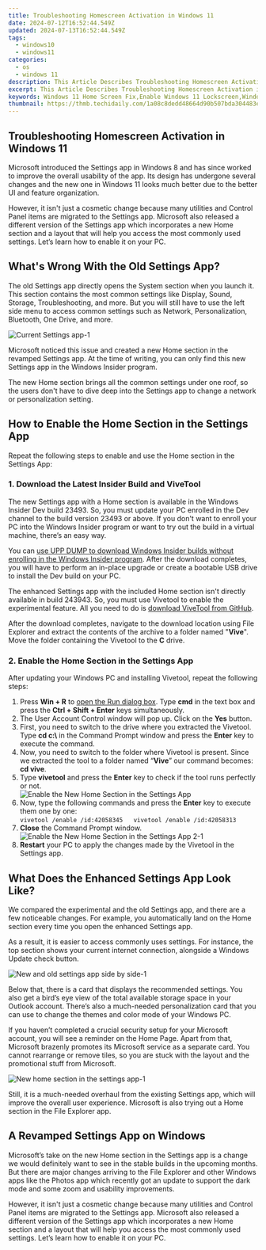```yaml
---
title: Troubleshooting Homescreen Activation in Windows 11
date: 2024-07-12T16:52:44.549Z
updated: 2024-07-13T16:52:44.549Z
tags:
  - windows10
  - windows11
categories:
  - os
  - windows 11
description: This Article Describes Troubleshooting Homescreen Activation in Windows 11
excerpt: This Article Describes Troubleshooting Homescreen Activation in Windows 11
keywords: Windows 11 Home Screen Fix,Enable Windows 11 Lockscreen,Windows 11 Startup Display,Windows 11 Homescreen Trouble,Activate Windows 11 Homescreen,Windows 11 Screen On/Off,Windows 11 Homescreen Fix Guide
thumbnail: https://thmb.techidaily.com/1a08c8dedd48664d90b507bda304483e40c9a1d2dac0696255a8394fc453f16e.jpg
---
```


## Troubleshooting Homescreen Activation in Windows 11

 Microsoft introduced the Settings app in Windows 8 and has since worked to improve the overall usability of the app. Its design has undergone several changes and the new one in Windows 11 looks much better due to the better UI and feature organization.

 However, it isn't just a cosmetic change because many utilities and Control Panel items are migrated to the Settings app. Microsoft also released a different version of the Settings app which incorporates a new Home section and a layout that will help you access the most commonly used settings. Let’s learn how to enable it on your PC.

## What's Wrong With the Old Settings App?

 The old Settings app directly opens the System section when you launch it. This section contains the most common settings like Display, Sound, Storage, Troubleshooting, and more. But you will still have to use the left side menu to access common settings such as Network, Personalization, Bluetooth, One Drive, and more.

![Current Settings app-1](https://static1.makeuseofimages.com/wordpress/wp-content/uploads/2023/07/current-settings-app-1.jpg)

 Microsoft noticed this issue and created a new Home section in the revamped Settings app. At the time of writing, you can only find this new Settings app in the Windows Insider program.

 The new Home section brings all the common settings under one roof, so the users don't have to dive deep into the Settings app to change a network or personalization setting.

## How to Enable the Home Section in the Settings App

 Repeat the following steps to enable and use the Home section in the Settings App:

### 1\. Download the Latest Insider Build and ViveTool

 The new Settings app with a Home section is available in the Windows Insider Dev build 23493\. So, you must update your PC enrolled in the Dev channel to the build version 23493 or above. If you don't want to enroll your PC into the Windows Insider program or want to try out the build in a virtual machine, there’s an easy way.

 You can [use UPP DUMP to download Windows Insider builds without enrolling in the Windows Insider program](https://www.makeuseof.com/windows-11-download-insider-iso-without-insider-program/). After the download completes, you will have to perform an in-place upgrade or create a bootable USB drive to install the Dev build on your PC.

 The enhanced Settings app with the included Home section isn't directly available in build 243943\. So, you must use Vivetool to enable the experimental feature. All you need to do is [download ViveTool from GitHub](https://github.com/thebookisclosed/ViVe/releases).

 After the download completes, navigate to the download location using File Explorer and extract the contents of the archive to a folder named "**Vive**". Move the folder containing the Vivetool to the **C** drive.

### 2\. Enable the Home Section in the Settings App

 After updating your Windows PC and installing Vivetool, repeat the following steps:

1. Press **Win + R** to [open the Run dialog box](https://www.makeuseof.com/windows-open-run-command-dialog-box/). Type **cmd** in the text box and press the **Ctrl + Shift + Enter** keys simultaneously.
2. The User Account Control window will pop up. Click on the **Yes** button.
3. First, you need to switch to the drive where you extracted the Vivetool. Type **cd c:\\** in the Command Prompt window and press the **Enter** key to execute the command.
4. Now, you need to switch to the folder where Vivetool is present. Since we extracted the tool to a folder named “**Vive**” our command becomes: **cd vive**.
5. Type **vivetool** and press the **Enter** key to check if the tool runs perfectly or not.  
![Enable the New Home Section in the Settings App](https://static1.makeuseofimages.com/wordpress/wp-content/uploads/2023/07/enable-the-new-home-section-in-the-settings-app.jpg)
6. Now, type the following commands and press the **Enter** key to execute them one by one:  
`vivetool /enable /id:42058345  
vivetool /enable /id:42058313`
7. **Close** the Command Prompt window.  
![Enable the New Home Section in the Settings App 2-1](https://static1.makeuseofimages.com/wordpress/wp-content/uploads/2023/07/enable-the-new-home-section-in-the-settings-app-2-1.jpg)
8. **Restart** your PC to apply the changes made by the Vivetool in the Settings app.

## What Does the Enhanced Settings App Look Like?

 We compared the experimental and the old Settings app, and there are a few noticeable changes. For example, you automatically land on the Home section every time you open the enhanced Settings app.

 As a result, it is easier to access commonly uses settings. For instance, the top section shows your current internet connection, alongside a Windows Update check button.

![New and old settings app side by side-1](https://static1.makeuseofimages.com/wordpress/wp-content/uploads/2023/07/new-and-old-settings-app-side-by-side-1.jpg)

 Below that, there is a card that displays the recommended settings. You also get a bird’s eye view of the total available storage space in your Outlook account. There’s also a much-needed personalization card that you can use to change the themes and color mode of your Windows PC.

 If you haven’t completed a crucial security setup for your Microsoft account, you will see a reminder on the Home Page. Apart from that, Microsoft brazenly promotes its Microsoft service as a separate card. You cannot rearrange or remove tiles, so you are stuck with the layout and the promotional stuff from Microsoft.

![New home section in the settings app-1](https://static1.makeuseofimages.com/wordpress/wp-content/uploads/2023/07/new-home-section-in-the-settings-app-1.jpg)

 Still, it is a much-needed overhaul from the existing Settings app, which will improve the overall user experience. Microsoft is also trying out a Home section in the File Explorer app.

## A Revamped Settings App on Windows

 Microsoft’s take on the new Home section in the Settings app is a change we would definitely want to see in the stable builds in the upcoming months. But there are major changes arriving to the File Explorer and other Windows apps like the Photos app which recently got an update to support the dark mode and some zoom and usability improvements.

 However, it isn't just a cosmetic change because many utilities and Control Panel items are migrated to the Settings app. Microsoft also released a different version of the Settings app which incorporates a new Home section and a layout that will help you access the most commonly used settings. Let’s learn how to enable it on your PC.



<ins class="adsbygoogle"
      style="display:block"
      data-ad-client="ca-pub-7571918770474297"
      data-ad-slot="8358498916"
      data-ad-format="auto"
      data-full-width-responsive="true"></ins>

